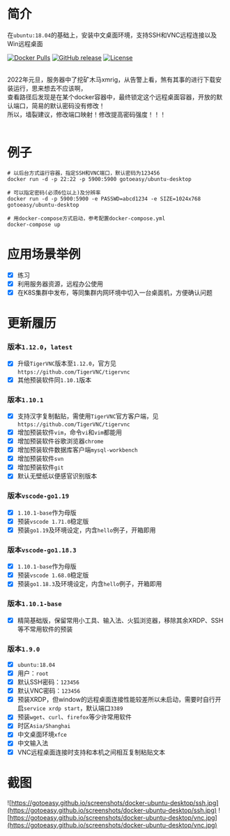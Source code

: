 # 简介

在`ubuntu:18.04`的基础上，安装中文桌面环境，支持SSH和VNC远程连接以及Win远程桌面
<br>

[![Docker Pulls](https://img.shields.io/docker/pulls/gotoeasy/ubuntu-desktop)](https://hub.docker.com/r/gotoeasy/ubuntu-desktop)
[![GitHub release](https://img.shields.io/github/release/gotoeasy/docker-ubuntu-desktop.svg)](https://github.com/gotoeasy/docker-ubuntu-desktop/releases/latest)
[![License](https://github.com/gotoeasy/docker-ubuntu-desktop/blob/master/LICENSE)](https://img.shields.io/github/license/gotoeasy/docker-ubuntu-desktop)

<br>
2022年元旦，服务器中了挖矿木马xmrig，从告警上看，煞有其事的进行下载安装运行，思来想去不应该啊，<br>
查看路径后发现是在某个docker容器中，最终锁定这个远程桌面容器，开放的默认端口，简易的默认密码没有修改！<br>
所以，墙裂建议，修改端口映射！修改提高密码强度！！！<br>
<br>


# 例子
```shell
# 以后台方式运行容器，指定SSH和VNC端口，默认密码为123456
docker run -d -p 22:22 -p 5900:5900 gotoeasy/ubuntu-desktop

# 可以指定密码(必须6位以上)及分辨率
docker run -d -p 5900:5900 -e PASSWD=abcd1234 -e SIZE=1024x768 gotoeasy/ubuntu-desktop

# 用docker-compose方式启动，参考配置docker-compose.yml
docker-compose up
```

# 应用场景举例

- [x] 练习
- [x] 利用服务器资源，远程办公使用
- [x] 在K8S集群中发布，等同集群内网环境中切入一台桌面机，方便确认问题

# 更新履历

### 版本`1.12.0`，`latest`

- [x] 升级`TigerVNC`版本至`1.12.0`，官方见`https://github.com/TigerVNC/tigervnc`
- [x] 其他预装软件同`1.10.1`版本

### 版本`1.10.1`

- [x] 支持汉字复制黏贴，需使用`TigerVNC`官方客户端，见`https://github.com/TigerVNC/tigervnc`
- [x] 增加预装软件`vim`，命令`vi`和`vim`都能用
- [x] 增加预装软件谷歌浏览器`chrome`
- [x] 增加预装软件数据库客户端`mysql-workbench`
- [x] 增加预装软件`svn`
- [x] 增加预装软件`git`
- [x] 默认无壁纸以便感官识别版本

### 版本`vscode-go1.19`

- [x] `1.10.1-base`作为母版
- [x] 预装`vscode 1.71.0`稳定版
- [x] 预装`go1.19`及环境设定，内含`hello`例子，开箱即用

### 版本`vscode-go1.18.3`

- [x] `1.10.1-base`作为母版
- [x] 预装`vscode 1.68.0`稳定版
- [x] 预装`go1.18.3`及环境设定，内含`hello`例子，开箱即用

### 版本`1.10.1-base`

- [x] 精简基础版，保留常用小工具、输入法、火狐浏览器，移除其余XRDP、SSH等不常用软件的预装

### 版本`1.9.0`

- [x] `ubuntu:18.04`
- [x] 用户：`root`
- [x] 默认SSH密码：`123456`
- [x] 默认VNC密码：`123456`
- [x] 预装XRDP，但window的远程桌面连接性能较差所以未启动，需要时自行开启`service xrdp start`，默认端口`3389`
- [x] 预装`wget`、`curl`、`firefox`等少许常用软件
- [x] 时区`Asia/Shanghai`
- [x] 中文桌面环境`xfce`
- [x] 中文输入法
- [x] VNC远程桌面连接时支持和本机之间相互复制粘贴文本

# 截图
![https://gotoeasy.github.io/screenshots/docker-ubuntu-desktop/ssh.jpg](https://gotoeasy.github.io/screenshots/docker-ubuntu-desktop/ssh.jpg)
![https://gotoeasy.github.io/screenshots/docker-ubuntu-desktop/vnc.jpg](https://gotoeasy.github.io/screenshots/docker-ubuntu-desktop/vnc.jpg)
